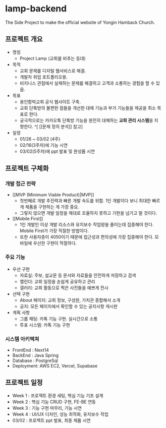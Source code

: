 # lamp-backend
The Side Project to make the official website of Yongin Hamback Church.

## 프로젝트 개요

- 명칭
	- Project Lamp (교회를 비추는 등대)
- 목적
	- 교회 문제를 디지털 웹서비스로 해결.
	- 개발자 취업 포트폴리오용. 
	- 비지니스 관점에서 실제하는 문제를 해결하고 고객과 소통하는 경험을 할 수 있음.
- 목표
	- 용인함박교회 공식 웹사이트 구축.
	- 교회 단톡방의 불편한 점들을 개선한 대체 기능과 부가 기능들을 제공을 최소 목표로 한다.
	- 궁극적으로는 카카오톡 단톡방 기능을 완전히 대체하는 **교회 관리 시스템**을 지향한다. ^[ [[문제 정의 분석]] 참고]
- 일정
	- 01/26 ~ 03/02 (4주)
	- 02/16(3주차)에 기능 시연
	- 03/02(5주차)에 ppt 발표 및 완성품 시연

## 프로젝트 구체화
### 개발 접근 전략

-  [[MVP (Minimum Viable Product)|MVP]]
	- 첫번째로 개발 추진력과 빠른 개발 속도를 위함. 1인 개발이다 보니 최대한 빠르게 제품을 구현하는 게 가장 중요. 
	- 그렇지 않으면 개발 일정을 제대로 조율하지 못하고 기한을 넘기고 말 것이다.
- [[Mobile First]]
	- 1인 개발인 이상 개발 리소스와 유지보수 작업량을 줄이는데 집중해야 한다. Mobile First가 가장 적절한 방법이다.
	- 또한 사용자층이 4050이기 때문에 접근성과 편의성에 가장 집중해야 한다. 모바일에 우선한 구현이 적절하다.

### 주요 기능

- 우선 구현
	- 자료실: 주보, 설교문 등 문서와 자료들을 안전하게 저장하고 검색
	- 캘린더: 교회 일정을 손쉽게 공유하고 관리
	- 갤러리: 교회 활동으로 찍은 사진들을 예쁘게 전시
- 선택 구현
	- About 페이지: 교회 정보, 구성원, 가치관 종합해서 소개
	- 공지: 모든 페이지에서 확인할 수 있는 공지사항 게시판
- 계획 사항
	- 그룹 채팅: 카톡 기능 구현. 실시간으로 소통
	- 투표 시스템: 카톡 기능 구현

### 시스템 아키텍쳐

- FrontEnd : Next14
- BackEnd : Java Spring
- Database : PostgreSql
- Deployment: AWS EC2, Vercel, Supabase

## 프로젝트 일정

- Week 1 : 프로젝트 환경 세팅, 핵심 기능 기초 설계
- Week 2 : 핵심 기능 CRUD 구현, FE-BE 연동
- Week 3 : 기능 구현 마무리, 기능 시연
- Week 4 : UI/UX 디자인, 성능 최적화, 유지보수 작업
- 03/02 : 프로젝트 ppt 발표, 최종 제품 시연
